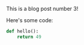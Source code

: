 [category]: <> (General)
[date]: <> (2100/07/17)
[title]: <> (Second Page)

This is a blog post number 3!

Here's some code:

```python
def hello():
    return 49
```
